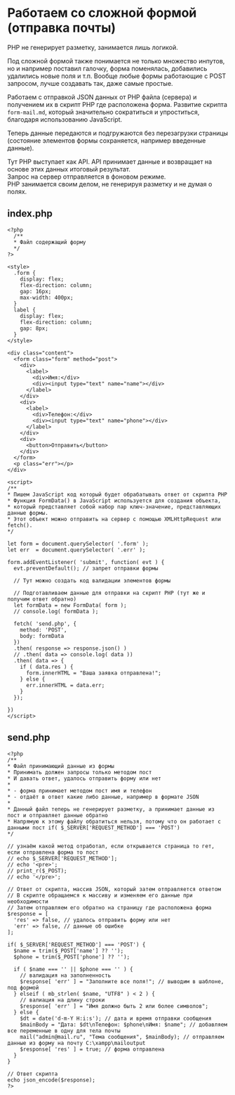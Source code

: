 # Работаем со сложной формой (отправка почты)
PHP не генерирует разметку, занимается лишь логикой.

Под сложной формой также понимается не только множество инпутов, но и например поставил галочку, форма поменялась, добавились удалились новые поля и т.п. Вообще любые формы работающие с POST запросом, лучше создавать так, даже самые простые.

Работаем с отправкой JSON данных от PHP файла (сервера) и получением их в скрипт PHP где расположена форма. Развитие скрипта `form-mail.md`, который значительно сократиться и упроститься, благодаря использованию JavaScript.

Теперь данные передаются и подгружаются без перезагрузки страницы (состояние элементов формы сохраняется, например введенные данные).

Тут PHP выступает как API. API принимает данные и возвращает на основе этих данных итоговый результат.  
Запрос на сервер отправляется в фоновом режиме.  
PHP занимается своим делом, не генерируя разметку и не думая о полях.

## index.php

    <?php
      /**
      * Файл содержащий форму
      */
    ?>

    <style>
      .form {
        display: flex;
        flex-direction: column;
        gap: 16px;
        max-width: 400px;
      }
      label {
        display: flex;
        flex-direction: column;
        gap: 8px;
      }
    </style>

    <div class="content">
      <form class="form" method="post">
        <div>
          <label>
            <div>Имя:</div>
            <div><input type="text" name="name"></div>
          </label>
        </div>
        <div>
          <label>
            <div>Телефон:</div>
            <div><input type="text" name="phone"></div>
          </label>
        </div>
        <div>
          <button>Отправить</button>
        </div>
      </form>
      <p class="err"></p>
    </div>

    <script>
    /**
    * Пишем JavaScript код который будет обрабатывать ответ от скрипта PHP
    * Функция FormData() в JavaScript используется для создания объекта,
    * который представляет собой набор пар ключ-значение, представляющих данные формы.
    * Этот объект можно отправить на сервер с помощью XMLHttpRequest или fetch().
    */

    let form = document.querySelector( '.form' );
    let err  = document.querySelector( '.err' );

    form.addEventListener( 'submit', function( evt ) {
      evt.preventDefault(); // запрет отправки формы

      // Тут можно создать код валидации элементов формы

      // Подготавливаем данные для отправки на скрипт PHP (тут же и получим ответ обратно)
      let formData = new FormData( form );
      // console.log( formData );

      fetch( 'send.php', {
        method: 'POST',
        body: formData
      })
      .then( response => response.json() )
      // .then( data => console.log( data ))
      .then( data => { 
        if ( data.res ) {
          form.innerHTML = "Ваша заявка отправлена!";
        } else {
          err.innerHTML = data.err;
        }
      });

    })
    </script>

## send.php

    <?php
    /**
    * Файл принимающий данные из формы
    * Принимать должен запросы только методом пост
    * И давать ответ, удалось отправить форму или нет
    * 
    * - форма принимает методом пост имя и телефон
    * - отдаёт в ответ какие либо данные, например в формате JSON
    * 
    * Данный файл теперь не генерирует разметку, а принимает данные из пост и отправляет данные обратно
    * Напрямую к этому файлу обратиться нельзя, потому что он работает с данными пост if( $_SERVER['REQUEST_METHOD'] === 'POST')
    */

    // узнаём какой метод отработал, если открывается страница то гет, если отправлена форма то пост
    // echo $_SERVER['REQUEST_METHOD'];
    // echo '<pre>';
    // print_r($_POST);
    // echo '</pre>';

    // Ответ от скрипта, массив JSON, который затем отправляется ответом
    // В скрипте обращаемся к массиву и изменяем его данные при необходимости
    // Затем отправляем его обратно на страницу где расположена форма
    $response = [
      'res' => false, // удалось отправить форму или нет
      'err' => false, // данные об ошибке
    ];

    if( $_SERVER['REQUEST_METHOD'] === 'POST') {
      $name = trim($_POST['name'] ?? '');
      $phone = trim($_POST['phone'] ?? '');
      
      if ( $name === '' || $phone === '' ) {
        // валидация на заполненность
        $response[ 'err' ] = "Заполните все поля!"; // выводим в шаблоне, под формой
      } elseif ( mb_strlen( $name, "UTF8" ) < 2 ) {
        // валиация на длину строки
        $response[ 'err' ] = "Имя должно быть 2 или более символов";
      } else {
        $dt = date('d-m-Y H:i:s'); // дата и время отправки сообщения
        $mainBody = "Дата: $dt\nТелефон: $phone\nИмя: $name"; // добавляем все переменные в одну для тела почты
        mail("admin@mail.ru", "Тема сообщения", $mainBody); // отправляем данные из форму на почту C:\xampp\mailoutput
        $response[ 'res' ] = true; // форма отправлена
      }
    }

    // Ответ скрипта
    echo json_encode($response);
    ?>
